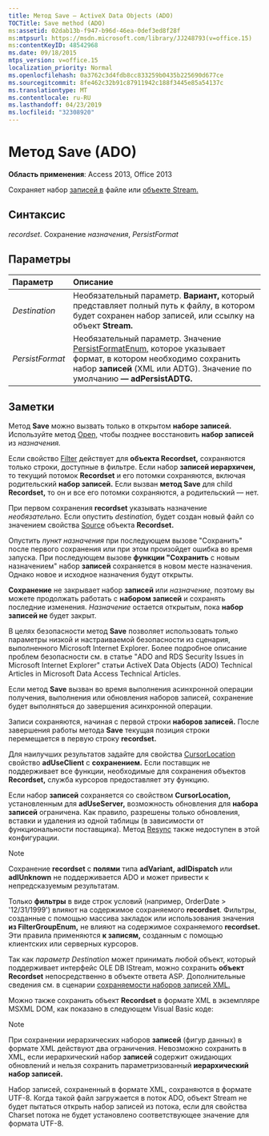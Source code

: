 ```yaml
---
title: Метод Save — ActiveX Data Objects (ADO)
TOCTitle: Save method (ADO)
ms:assetid: 02dab13b-f947-b96d-46ea-0def3ed8f28f
ms:mtpsurl: https://msdn.microsoft.com/library/JJ248793(v=office.15)
ms:contentKeyID: 48542968
ms.date: 09/18/2015
mtps_version: v=office.15
localization_priority: Normal
ms.openlocfilehash: 0a3762c3d4fdb8cc833259b0435b225690d677ce
ms.sourcegitcommit: 8fe462c32b91c87911942c188f3445e85a54137c
ms.translationtype: MT
ms.contentlocale: ru-RU
ms.lasthandoff: 04/23/2019
ms.locfileid: "32308920"
---
```

# <a name="save-method-ado"></a>Метод Save (ADO)

**Область применения**: Access 2013, Office 2013

Сохраняет набор [записей в](recordset-object-ado.md) файле или [объекте Stream.](stream-object-ado.md)

## <a name="syntax"></a>Синтаксис

*recordset*. Сохранение *назначения*, *PersistFormat*

## <a name="parameters"></a>Параметры

|Параметр|Описание|
|:--------|:----------|
|*Destination* |Необязательный параметр. **Вариант,** который представляет полный путь к файлу, в котором будет сохранен набор записей, или ссылку на объект **Stream.** |
|*PersistFormat* |Необязательный параметр. Значение [PersistFormatEnum,](persistformatenum.md) которое указывает формат, в котором необходимо сохранить набор **записей** (XML или ADTG). Значение по умолчанию **— adPersistADTG.**|

## <a name="remarks"></a>Заметки

Метод **Save** можно вызвать только в открытом **наборе записей.** Используйте метод [Open,](open-method-ado-recordset.md) чтобы позднее восстановить **набор записей** из *назначения.*

Если свойство [Filter](filter-property-ado.md) действует для **объекта Recordset,** сохраняются только строки, доступные в фильтре. Если набор **записей иерархичен,** то текущий потомок **Recordset** и его потомки сохраняются, включая родительский **набор записей.** Если вызван **метод Save** для child **Recordset,** то он и все его потомки сохраняются, а родительский — нет.

При первом сохранения **recordset** указывать назначение *необязательно.* Если опустить *destination,* будет создан новый файл со значением свойства [Source](source-property-ado-recordset.md) объекта **Recordset.**

Опустить *пункт назначения* при последующем вызове "Сохранить" после первого сохранения или при этом произойдет ошибка во время запуска.  При последующем вызове **функции "Сохранить** с новым назначением" набор  **записей** сохраняется в новом месте назначения. Однако новое и исходное назначения будут открыты.

**Сохранение** не закрывает набор **записей** или *назначение,* поэтому вы можете продолжать работать с **набором записей** и сохранять последние изменения. *Назначение* остается открытым, пока **набор записей не** будет закрыт.

В целях безопасности метод **Save** позволяет использовать только параметры низкой и настраиваемой безопасности из сценария, выполненного Microsoft Internet Explorer. Более подробное описание проблем безопасности см. в статье "ADO and RDS Security Issues in Microsoft Internet Explorer" статьи ActiveX Data Objects (ADO) Technical Articles in Microsoft Data Access Technical Articles.

Если метод **Save** вызван во время  выполнения асинхронной операции получения, выполнения  или обновления наборов записей, сохранение будет выполняться до завершения асинхронной операции.

Записи сохраняются, начиная с первой строки **наборов записей.** После завершения работы метода **Save** текущая позиция строки перемещается в первую строку **recordset.**

Для наилучших результатов задайте для свойства [CursorLocation](cursorlocation-property-ado.md) свойство **adUseClient** с **сохранением.** Если поставщик не поддерживает все функции, необходимые для сохранения объектов **Recordset,** служба курсоров предоставляет эту функцию.

Если набор **записей** сохраняется со свойством **CursorLocation,** установленным для **adUseServer,** возможность обновления для **набора записей** ограничена. Как правило, разрешены только обновления, вставки и удаления из одной таблицы (в зависимости от функциональности поставщика). Метод [Resync](resync-method-ado.md) также недоступен в этой конфигурации.

> [!NOTE]
> Сохранение **recordset** с **полями** типа **adVariant,** **adIDispatch** или **adIUnknown** не поддерживается ADO и может привести к непредсказуемым результатам.

Только **фильтры** в виде строк условий (например, OrderDate \> '12/31/1999') влияют на содержимое сохраняемого **recordset**. Фильтры, созданные  с помощью массива закладок или использования значения **из FilterGroupEnum,** не влияют на содержимое сохраняемого **recordset.** Эти правила применяются **к записям,** созданным с помощью клиентских или серверных курсоров.

Так как *параметр Destination* может принимать любой объект, который поддерживает интерфейс OLE DB IStream, можно сохранить **объект Recordset** непосредственно в объекте ответа ASP. Дополнительные сведения см. в сценарии [сохраняемости наборов записей XML.](xml-recordset-persistence-scenario.md)

Можно также сохранить объект **Recordset** в формате XML в экземпляре MSXML DOM, как показано в следующем Visual Basic коде:

> [!NOTE]
> При сохранении иерархических наборов **записей** (фигур данных) в формате XML действуют два ограничения. Невозможно сохранить в XML, если иерархический набор **записей** содержит ожидающих обновлений и нельзя сохранить параметризованный **иерархический набор записей.**

Набор записей, сохраненный в формате XML, сохраняются в формате UTF-8. Когда такой файл загружается в поток ADO, объект Stream не будет пытаться открыть набор записей из потока, если для свойства Charset потока не будет установлено соответствующее значение для формата UTF-8.


